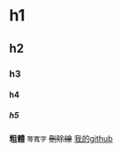 # h1
## h2
### h3
#### h4
##### h5
**粗體**
`等寬字`
~~刪除線~~
[我的github](https://github.com/Lyting030/Lyting030.github.io)